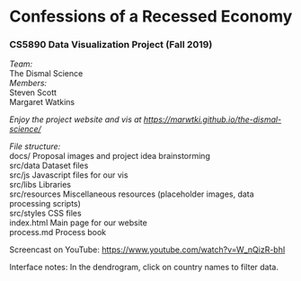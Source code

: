 # Confessions of a Recessed Economy

### CS5890 Data Visualization Project (Fall 2019)

_Team:_  
The Dismal Science  
_Members:_  
Steven Scott  
Margaret Watkins  

_Enjoy the project website and vis at https://marwtki.github.io/the-dismal-science/_

_File structure:_  
docs/ Proposal images and project idea brainstorming  
src/data Dataset files  
src/js Javascript files for our vis  
src/libs Libraries  
src/resources Miscellaneous resources (placeholder images, data processing scripts)  
src/styles CSS files  
index.html Main page for our website  
process.md Process book  

Screencast on YouTube: https://www.youtube.com/watch?v=W_nQizR-bhI

Interface notes: In the dendrogram, click on country names to filter data.
